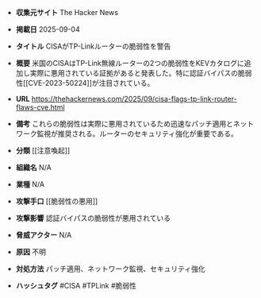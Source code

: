 - **収集元サイト**
The Hacker News

- **掲載日**
2025-09-04

- **タイトル**
CISAがTP-Linkルーターの脆弱性を警告

- **概要**
米国のCISAはTP-Link無線ルーターの2つの脆弱性をKEVカタログに追加し実際に悪用されている証拠があると発表した。特に認証バイパスの脆弱性[[CVE-2023-50224]]が注目されている。

- **URL**
https://thehackernews.com/2025/09/cisa-flags-tp-link-router-flaws-cve.html

- **備考**
これらの脆弱性は実際に悪用されているため迅速なパッチ適用とネットワーク監視が推奨される。ルーターのセキュリティ強化が重要である。

- **分類**
[[注意喚起]]

- **組織名**
N/A

- **業種**
N/A

- **攻撃手口**
[[脆弱性の悪用]]

- **攻撃影響**
認証バイパスの脆弱性が悪用されている

- **脅威アクター**
N/A

- **原因**
不明

- **対処方法**
パッチ適用、ネットワーク監視、セキュリティ強化

- **ハッシュタグ**
#CISA #TPLink #脆弱性
